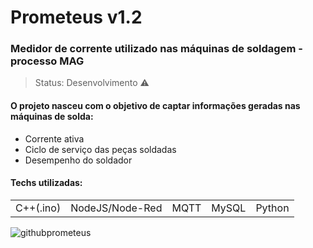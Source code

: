 <h1>Prometeus v1.2</h1>
<h3>Medidor de corrente utilizado nas máquinas de soldagem - processo MAG</h3>

>Status: Desenvolvimento ⚠️

<h4>O projeto nasceu com o objetivo de captar informações geradas nas máquinas de solda:</h4>

<ul>
    <li>Corrente ativa</li>
    <li>Ciclo de serviço das peças soldadas</li>
    <li>Desempenho do soldador</li>
</ul>

<h4>Techs utilizadas:</h4>

<table>
    <tr>
        <td>C++(.ino)</td>
        <td>NodeJS/Node-Red</td>
        <td>MQTT</td>
        <td>MySQL</td>
        <td>Python</td>
    </tr>
</table>

![githubprometeus](https://github.com/Pedrohprado/prometeus_v1.2/assets/67080026/b4999e60-c8af-47e1-a691-0c64c919d6d2)
